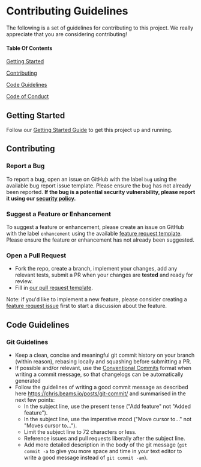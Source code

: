 # Contributing Guidelines

The following is a set of guidelines for contributing to this project. We really appreciate that you are considering contributing!

#### Table Of Contents

[Getting Started](#getting-started)

[Contributing](#contributing)

[Code Guidelines](#code-guidelines)

[Code of Conduct](https://github.com/nginx/njs-acme/blob/main/CODE_OF_CONDUCT.md)

## Getting Started

Follow our [Getting Started Guide](https://github.com/nginx/njs-acme/blob/main/README.md#Getting-Started) to get this project up and running.

<!-- ### Project Structure (OPTIONAL) -->

## Contributing

### Report a Bug

To report a bug, open an issue on GitHub with the label `bug` using the available bug report issue template. Please ensure the bug has not already been reported. **If the bug is a potential security vulnerability, please report it using our [security policy](https://github.com/nginx/njs-acme/blob/main/SECURITY.md).**

### Suggest a Feature or Enhancement

To suggest a feature or enhancement, please create an issue on GitHub with the label `enhancement` using the available [feature request template](https://github.com/nginx/njs-acme/blob/main/.github/ISSUE_TEMPLATE/feature_request.md). Please ensure the feature or enhancement has not already been suggested.

### Open a Pull Request

- Fork the repo, create a branch, implement your changes, add any relevant tests, submit a PR when your changes are **tested** and ready for review.
- Fill in [our pull request template](https://github.com/nginx/njs-acme/blob/main/.github/pull_request_template.md).

Note: if you'd like to implement a new feature, please consider creating a [feature request issue](https://github.com/nginx/njs-acme/blob/main/.github/ISSUE_TEMPLATE/feature_request.md) first to start a discussion about the feature.

## Code Guidelines

<!-- ### Go/Python/Bash/etc... Guidelines (OPTIONAL) -->

### Git Guidelines

- Keep a clean, concise and meaningful git commit history on your branch (within reason), rebasing locally and squashing before submitting a PR.
- If possible and/or relevant, use the [Conventional Commits](https://www.conventionalcommits.org/en/v1.0.0/) format when writing a commit message, so that changelogs can be automatically generated
- Follow the guidelines of writing a good commit message as described here <https://chris.beams.io/posts/git-commit/> and summarised in the next few points:
  - In the subject line, use the present tense ("Add feature" not "Added feature").
  - In the subject line, use the imperative mood ("Move cursor to..." not "Moves cursor to...").
  - Limit the subject line to 72 characters or less.
  - Reference issues and pull requests liberally after the subject line.
  - Add more detailed description in the body of the git message (`git commit -a` to give you more space and time in your text editor to write a good message instead of `git commit -am`).

